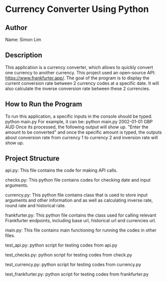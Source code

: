 # Currency Converter Using Python

## Author
Name: Simon Lim

## Description
This application is a currency converter, which allows to quickly convert one currency to another currency.
This project used an open-source API: https://www.frankfurter.app/.
The goal of the program is to display the current conversion rate between 2 currency codes at a specific date. It will also calculate the inverse conversion rate between these 2 currencies.

## How to Run the Program
To run this application, a specific inputs in the console should be typed.
python main.py <year-month-date> <currency1> <currency2>
For example, it can be:
python main.py 2002-01-01 GBP AUD
Once its processed, the following output will show up.
"Enter the amount to be converted"
and once the specific amount is typed, 
the outputs about conversion rate from currency 1 to currency 2 and inversion rate will show up.

## Project Structure
<p>
api.py: This file contains the code for making API calls.
</p>

<p>
checks.py: This python file contains codes for checking date and input arguments. 
</p>

<p>
currency.py: This python file contains class that is used to store input arguments and other information and as well as calculating inverse rate, round rate and historical rate.
</p>

<p>
frankfurter.py: This python file contains the class used for calling relevant Frankfurter endpoints, including base url, historical url and currencies url.
</p>

<p>
main.py: This file contains main functioning for running the codes in other files. 
</p>

<p>
test_api.py: python script for testing codes from api.py
</p>

<p>
test_checks.py: python script for testing codes from check.py
</p>

<p>
test_currency.py: python script for testing codes from currency.py
</p>

<p>
test_frankfurter.py: python script for testing codes from frankfurter.py
</p>

